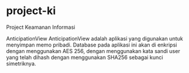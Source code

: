 # project-ki
Project Keamanan Informasi

AnticipationView
AnticipationView adalah aplikasi yang digunakan untuk menyimpan memo pribadi. Database pada aplikasi ini akan di enkripsi dengan menggunakan AES 256, dengan menggunakan kata sandi user yang telah dihash dengan menggunakan SHA256 sebagai kunci simetriknya. 

